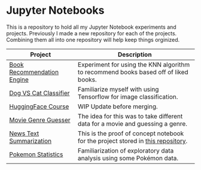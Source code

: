 # Jupyter Notebooks
This is a repository to hold all my Jupyter Notebook experiments and projects. Previously I made a new repository for each of the projects. Combining them all into one repository will help keep things orginized.

| Project | Description |
---------- | --------------
| [Book Recommendation Engine](./BookRecommender) | Experiment for using the KNN algorithm to recommend books based off of liked books. |
| [Dog VS Cat Classifier](./DogVsCatClassifier) | Familiarize myself with using Tensorflow for image classification. |
| [HuggingFace Course](./HuggingFaceCourse) | WIP Update before merging. |
| [Movie Genre Guesser](./MovieGenreClassifier) | The idea for this was to take different data for a movie and guessing a genre.|
| [News Text Summarization](./NewsSummarization) | This is the proof of concept notebook for the project stored in [this repository](https://github.com/lazarust/NewsTextSummarization). |
| [Pokemon Statistics](./PokemonStatistics) | Familiarization of exploratory data analysis using some Pokémon data. |